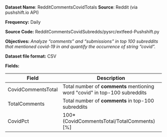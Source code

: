 **Dataset Name**:   RedditCommentsCovidTotals
**Source**:  Reddit (via pushshift.io API)

**Frequency:** Daily

**Source Code:** RedditCommentsCovidSubredds/pysrc/extfeed-Pushshift.py

**Objectives:** *Analyze “comments” and “submissions” in top 100 subreddits that mentioned covid-19 in and 
quantify the occurrence of string “covid”.*

**Dataset file format:** CSV

**Fields:**

|Field| Description|
|--|--|
|CovidCommentsTotal| Total number of **comments** mentioning word "covid" in top-100 subreddits |
|TotalComments|Total number of **comments** in top-100 subreddits|
|CovidPct|100*(CovidCommentsTotal/TotalComments) [%]|


